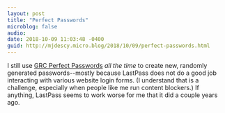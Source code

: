 ```yaml
---
layout: post
title: "Perfect Passwords"
microblog: false
audio: 
date: 2018-10-09 11:03:48 -0400
guid: http://mjdescy.micro.blog/2018/10/09/perfect-passwords.html
---
```

I still use [GRC Perfect Passwords](https://www.grc.com/passwords.htm) _all the time_ to create new, randomly generated passwords--mostly because LastPass does not do a good job interacting with various website login forms. (I understand that is a challenge, especially when people like me run content blockers.) If anything, LastPass seems to work worse for me that it did a couple years ago.
